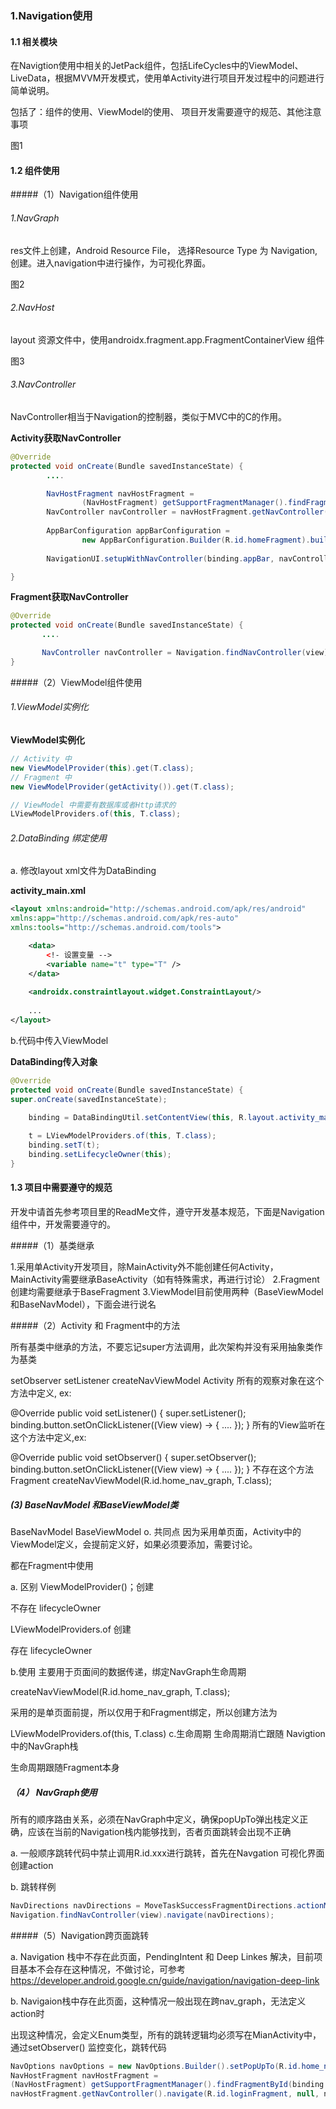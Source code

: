 ### 1.Navigation使用
#### 1.1 相关模块

在Navigtion使用中相关的JetPack组件，包括LifeCycles中的ViewModel、LiveData，根据MVVM开发模式，使用单Activity进行项目开发过程中的问题进行简单说明。

包括了：组件的使用、ViewModel的使用、 项目开发需要遵守的规范、其他注意事项

图1


#### 1.2 组件使用
#####（1）Navigation组件使用
###### 1.NavGraph

   res文件上创建，Android Resource File， 选择Resource Type 为 Navigation,创建。进入navigation中进行操作，为可视化界面。
   
图2



###### 2.NavHost

   layout 资源文件中，使用androidx.fragment.app.FragmentContainerView 组件

图3

###### 3.NavController

   NavController相当于Navigation的控制器，类似于MVC中的C的作用。

**Activity获取NavController**
```java
@Override
protected void onCreate(Bundle savedInstanceState) {
        ....

        NavHostFragment navHostFragment =
                (NavHostFragment) getSupportFragmentManager().findFragmentById(binding.fragmentContainerView.getId());
        NavController navController = navHostFragment.getNavController();
 
        AppBarConfiguration appBarConfiguration =
                new AppBarConfiguration.Builder(R.id.homeFragment).build();
 
        NavigationUI.setupWithNavController(binding.appBar, navController, appBarConfiguration);

}
```

**Fragment获取NavController**
```java
@Override
protected void onCreate(Bundle savedInstanceState) {
       ....

       NavController navController = Navigation.findNavController(view);
}
```


#####（2）ViewModel组件使用
###### 1.ViewModel实例化

**ViewModel实例化**
```java 
// Activity 中
new ViewModelProvider(this).get(T.class);
// Fragment 中
new ViewModelProvider(getActivity()).get(T.class);

// ViewModel 中需要有数据库或者Http请求的
LViewModelProviders.of(this, T.class);
```


###### 2.DataBinding 绑定使用

a. 修改layout xml文件为DataBinding


**activity_main.xml**
```xml
<layout xmlns:android="http://schemas.android.com/apk/res/android"
xmlns:app="http://schemas.android.com/apk/res-auto"
xmlns:tools="http://schemas.android.com/tools">

    <data>
        <!- 设置变量 -->
        <variable name="t" type="T" />
    </data>
 
    <androidx.constraintlayout.widget.ConstraintLayout/>
 
    ...
</layout>
```



b.代码中传入ViewModel

**DataBinding传入对象**
```java
@Override
protected void onCreate(Bundle savedInstanceState) {
super.onCreate(savedInstanceState);

    binding = DataBindingUtil.setContentView(this, R.layout.activity_main);
 
    t = LViewModelProviders.of(this, T.class);
    binding.setT(t);
    binding.setLifecycleOwner(this);
}
```


#### 1.3 项目中需要遵守的规范
开发中请首先参考项目里的ReadMe文件，遵守开发基本规范，下面是Navigation组件中，开发需要遵守的。

#####（1）基类继承


1.采用单Activity开发项目，除MainActivity外不能创建任何Activity，MainActivity需要继承BaseActivity（如有特殊需求，再进行讨论）
2.Fragment创建均需要继承于BaseFragment
3.ViewModel目前使用两种（BaseViewModel和BaseNavModel），下面会进行说名

#####（2）Activity 和 Fragment中的方法

所有基类中继承的方法，不要忘记super方法调用，此次架构并没有采用抽象类作为基类


setObserver
setListener
createNavViewModel
Activity
所有的观察对象在这个方法中定义, ex:

@Override
public void setListener() {
super.setListener();
binding.button.setOnClickListener((View view) -> {
....
});
}
所有的View监听在这个方法中定义,ex:

@Override
public void setObserver() {
super.setObserver();
binding.button.setOnClickListener((View view) -> {
....
});
}
不存在这个方法
Fragment
createNavViewModel(R.id.home_nav_graph, T.class);

##### (3) BaseNavModel 和BaseViewModel类

BaseNavModel	BaseViewModel
o. 共同点
因为采用单页面，Activity中的ViewModel定义，会提前定义好，如果必须要添加，需要讨论。

都在Fragment中使用

a. 区别
ViewModelProvider()；创建

不存在  lifecycleOwner

LViewModelProviders.of 创建

存在 lifecycleOwner

b.使用
主要用于页面间的数据传递，绑定NavGraph生命周期

createNavViewModel(R.id.home_nav_graph, T.class);

采用的是单页面前提，所以仅用于和Fragment绑定，所以创建方法为

LViewModelProviders.of(this, T.class)
c.生命周期
生命周期消亡跟随 Navigtion中的NavGraph栈

生命周期跟随Fragment本身


##### （4） NavGraph使用



所有的顺序路由关系，必须在NavGraph中定义，确保popUpTo弹出栈定义正确，应该在当前的Navigation栈内能够找到，否者页面跳转会出现不正确

a. 一般顺序跳转代码中禁止调用R.id.xxx进行跳转，首先在Navgation 可视化界面创建action

b. 跳转样例
```java 
NavDirections navDirections = MoveTaskSuccessFragmentDirections.actionMoveTaskSuccessFragmentToMoveTaskFragment();
Navigation.findNavController(view).navigate(navDirections);
```

#####（5）Navigation跨页面跳转

a. Navigation 栈中不存在此页面，PendingIntent 和 Deep Linkes 解决，目前项目基本不会存在这种情况，不做讨论，可参考 https://developer.android.google.cn/guide/navigation/navigation-deep-link

b. Navigaion栈中存在此页面，这种情况一般出现在跨nav_graph，无法定义action时

出现这种情况，会定义Enum类型，所有的跳转逻辑均必须写在MianActivity中，通过setObserver() 监控变化，跳转代码

```java
NavOptions navOptions = new NavOptions.Builder().setPopUpTo(R.id.home_nav_graph, true).build();
NavHostFragment navHostFragment =
(NavHostFragment) getSupportFragmentManager().findFragmentById(binding.fragmentContainerView.getId());
navHostFragment.getNavController().navigate(R.id.loginFragment, null, navOptions);
```
